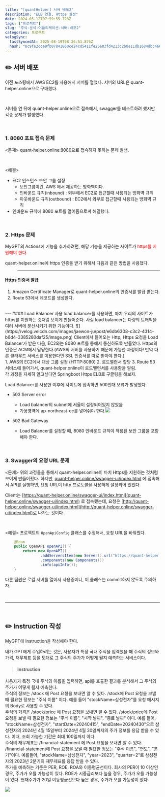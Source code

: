 ```yaml
---
title: "[quantHelper] 서버 배포2"
description: "ELB 연결, Https 설정"
date: 2024-05-12T07:59:55.723Z
tags: ["프로젝트"]
slug: "주식-분석-어플리케이션-서버-배포2"
categories: 프로젝트
velogSync:
  lastSyncedAt: 2025-08-19T08:36:51.876Z
  hash: "8c9fe2cca9fb07841860ce24cd5411fe25e03fd4213c2b0e11db1684dbc46695"
---
```


## ✏️ 서버 배포
이전 포스팅에서 AWS EC2를 사용해서 서버를 열었다.
서버의 URL은 quant-helper.online으로 구매했다.

<br>

서버를 연 뒤에 quant-helper.online으로 접속해서, swagger를 테스트하려 했지만 각종 문제가 발생했다.

<br>

### 1. 8080 포트 접속 문제
<문제>
quant-helper.online:8080으로 접속하지 못하는 문제 발생.

<br>

<해결>
- EC2 인스턴스 보안 그룹 설정
   - 보안그룹이란, AWS 에서 제공하는 방화벽이다.
   - 인바운드 규칙(inbound) : 외부에서 EC2로 접근할때 사용되는 방화벽 규칙
   - 아웃바운드 규칙(outbound) : EC2에서 외부로 접근할때 사용되는 방화벽 규칙
- 인바운드 규칙에 8080 포트를 열어줌으로써 해결했다.

<br>

### 2. Https 문제
MyGPT의 Actions에 기능을 추가하려면, 해당 기능을 제공하는 사이트가 <span style = "color:red">https를 지원해야 한다.</span>

quant-helper.online에 https 인증을 받기 위해서 다음과 같은 방법을 사용했다.
> ---
#### Https 인증서 발급
1. Amazon Certificate Manager로 quant-helper.online의 인증서를 발급 받는다.
2. Route 53에서 레코드를 생성한다.
<br>
---
#### Load Balancer 사용
load balancer를 사용하면, 마치 우리의 사이트가 https를 지원하는 것처럼 보이게 만들어준다.
사실 load balancer는 다량의 트래픽을 여러 서버에 분산시키기 위한 기능이다.
![](https://velog.velcdn.com/images/jaewon-ju/post/e6db6308-c3c2-4314-b6d4-3385280daf25/image.png)
Client에서 들어오는 Http, Https 요청을 Load Balancer가 받은 다음, EC2와는 8080 포트를 통해서 통신하도록 만들었다.
Https의 인증은 ACM에서 담당한다.(AWS의 서버를 사용하기 때문에 가능한 과정이다! 만약 다른 클라우드 서비스를 이용한다면 SSL 인증서를 따로 받아야 한다.)<br>
1. AWS의 EC2에서 대상 그룹 설정 (HTTP:8080)
2. 로드밸런서 할당
3. Route 53 서비스에 들어가서, quant-helper.online이 로드밸런서를 사용함을 알림.<br>
각 과정을 자세히 알고싶다면 Springboot Https ELB로 구글링을 해보자.

Load Balancer를 사용한 이후에 사이트에 접속하면 500번대 오류가 발생했다.
- 503 Server error
   - Load balancer의 subnet에 서울이 설정되어있지 않았음
   - 가용영역에 ap-northeast-ec를 넣어줘야 한다.![](https://velog.velcdn.com/images/jaewon-ju/post/7a968cc8-1535-4c85-9242-1c9cc5aae35a/image.png)

- 502 Bad Gateway
   - Load Balancer를 설정할 때, 8080 인바운드 규칙이 적용된 보안 그룹을 포함해야 한다.

<br>

### 3. Swagger의 요청 URL 문제
<문제>
위의 과정들을 통해서 quant-helper.online이 마치 Https를 지원하는 것처럼 보이게 만들어줬다.
하지만, [quant-helper.online/swagger-ui/index.html](quant-helper.online/swagger-ui/index.html) 에 접속해서 API를 실행하면, 요청 URL이 http 프로토콜을 사용하게 설정되어 있었다.

Client는 [https://quant-helper.online/swagger-ui/index.html](quant-helper.online/swagger-ui/index.html) 로 접속했는데, 요청은 [http://quant-helper.online/swagger-ui/index.html](http://quant-helper.online/swagger-ui/index.html)로 나가는 것이다.

<br>

<해결>
프로젝트의 ```OpenApiConfig``` 클래스를 수정해서, 요청 URL을 바꿔줬다.

```java
    @Bean
    public OpenAPI openAPI() {
        return new OpenAPI()
                .addServersItem(new Server().url("https://quant-helper.online"))
                .components(new Components())
                .info(apiInfo());
    }
```

다른 팀원은 로컬 서버를 열어서 사용중이니, 이 클래스는 commit하지 않도록 주의하자.

<br>

---

<br>

## ✏️ Instruction 작성
MyGPT에 Instruction을 작성해야 한다.

내가 GPT에게 주입하려는 것은, 사용자가 특정 국내 주식을 입력했을 때 주식의 정보와 가격, 재무제표 등을 토대로 그 주식의 주가가 어떻게 될지 예측하는 서비스이다.
> #### Instruction 
사용자가 특정 국내 주식의 이름을 입력하면, api를 호출한 결과를 분석해서 그 주식의 주가가 어떻게 될지 예측한다.<br>
주식의 정보는 /stock 에 Post 요청을 보내면 알 수 있다.
/stock에 Post 요청을 보낼 때 필요한 정보는 "주식 이름" 이다.
예를 들어 "stockName=삼성전자"를 요청 메시지의 Body로 사용할 수 있다.<br>
주식의 가격은 /stock/price 에 Post 요청을 보내면 알 수 있다.
/stock/price에 Post 요청을 보낼 때 필요한 정보는 "주식 이름", "시작 날짜", "종료 날짜" 이다.
예를 들어, "stockName=삼성전자", "startDate=20240415", "endDate=20240430"으로 삼성전자의 2024년 4월 15일부터 2024년 4월 30일까지의 주가 정보를 응답 받을 수 있다.
이때, 조회 가능한 기간은 최대 100일까지 이다.<br>
주식의 재무제표는 /financial-statement 에 Post 요청을 보내면 알 수 있다.
/financial-statement에 Post 요청을 보낼 때 필요한 정보는 "주식 이름", "연도", "분기"이다.
예를들어, "stockName=삼성전자", "year=2023", "quarter=2"로 삼성전자의 2023년 2분기의 재무제표를 응답 받을 수 있다.<br>
주가를 예측하는 기준은 PER, ROE, ROA와 이동평균선이다.
회사의 PER이 10 이상인 경우, 주가가 오를 가능성이 있다.
ROE가 시중금리보다 높을 경우, 주가가 오를 가능성이 있다.
현재주가가 20일 이동평균선보다 높은 경우, 주가가 오를 가능성이 있다.

![](https://velog.velcdn.com/images/jaewon-ju/post/3dfbc3a5-9375-47de-bc32-05c50681681d/image.png)




